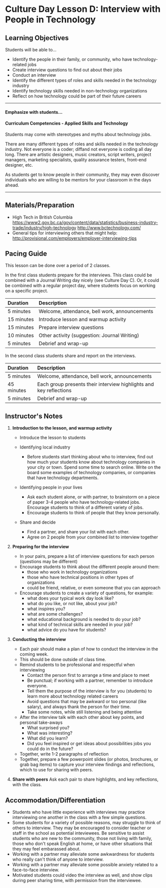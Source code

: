 # Culture Day Lesson D: Interview with People in Technology

## Learning Objectives
Students will be able to...
* Identify the people in their family, or community, who have technology-related jobs
* Create interview questions to find out about their jobs
* Conduct an interview
* Identify the different types of roles and skills needed in the technology industry
* Identify technology skills needed in non-technology organizations
* Reflect on how technology could be part of their future careers

---
#### Emphasize with students...

#### Curriculum Competencies - Applied Skills and Technology

Students may come with stereotypes and myths about technology jobs.  

There are many different types of roles and skills needed in the technology industry.  Not everyone is a coder;  diffand not everyone is coding all day long.  There are artistic designers, music creators, script writers, project managers, marketing specialists, quality assurance testers, front-end designer,  etc.  

As students get to know people in their community, they may even discover individuals who are willing to be mentors for your classroom in the days ahead.

---

## Materials/Preparation
* High Tech in British Columbia https://www2.gov.bc.ca/gov/content/data/statistics/business-industry-trade/industry/high-technology  http://www.bctechnology.com/
* General tips for interviewing others that might help:  http://provisional.com/employers/employer-interviewing-tips

## Pacing Guide

This lesson can be done over a period of 2 classes.

In the first class students prepare for the interviews.  This class could be combined with a Journal Writing day nicely (see Culture Day C).  Or, it could be combined with a regular project day, where students focus on working on a specific project. 

| Duration | Description |
| :--- | :--- |
| 5 minutes | Welcome, attendance, bell work, announcements |
| 15 minutes | Introduce lesson and warmup activity|
| 15 minutes | Prepare interview questions |
| 10 minutes | Other activity (suggestion: Journal Writing)|
| 5 minutes | Debrief and wrap-up |

In the second class students share and report on the interviews.

| Duration | Description |
| :--- | :--- |
| 5 minutes | Welcome, attendance, bell work, announcements |
| 45 minutes | Each group presents their interview highlights and key reflections|
| 5 minutes | Debrief and wrap-up |

## Instructor's Notes
1.  **Introduction to the lesson, and warmup activity**

    * Introduce the lesson to students

    * Identifying local industry 
        * Before students start thinking about who to interview, find out how much your students know about technology companies in your city or town.  Spend some time to search online.  Write on the board some examples of technology companies, or companies that have technology departments.  

    * Identifying people in your lives

        * Ask each student alone, or with partner, to brainstorm on a piece of paper 3-4 people who have technology-related jobs.  Encourage students to think of a different variety of jobs. 
        * Encourage students to think of people that they know personally.
        
    * Share and decide
        * Find a partner, and share your list with each other.
        * Agree on 2 people from your combined list to interview together

2.  **Preparing for the interview**

     * In your pairs, prepare a list of interview questions for each person (questions may be different) 
     * Encourage students to think about the different people around them:
        * those who work in technology organizations
        * those who have technical positions in other types of organizations
        * could be friend, relative, or even someone that you can approach 
     * Encourage students to create a variety of questions, for example:
        * what does your typical work day look like?
        * what do you like, or not like, about your job?
        * what inspires you?  
        * what are some challenges?
        * what educational background is needed to do your job?
        * what kind of technical skills are needed in your job?
        * what advice do you have for students?
 
  
  
3. **Conducting the interview**

    * Each pair should make a plan of how to conduct the interview in the coming week. 
    * This should be done outside of class time. 
     * Remind students to be professional and respectful when interviewing
         *  Contact the person first to arrange a time and place to meet
         *  Be punctual;  if working with a partner, remember to introduce everyone. 
         *  Tell them the purpose of the interview is for you (students) to learn more about technology related careers
         *  Avoid questions that may be awkward or too personal (like salary), and always thank the person for their time. 
         *  Take some notes, while still listening and being attentive
    * After the interview talk with each other about key points, and personal take-aways
         * What surprised you?
         * What was interesting?
         * What did you learn?
        * Did you feel inspired or get ideas about possibilities jobs you could do in the future?
    * Together, write 1-2 paragraphs of reflection
    * Together, prepare a few powerpoint slides (or photos, brochures, or grab bag items) to capture your interview findings and reflections, which to use for sharing with peers.
 
 4.  **Share with peers**
Ask each pair to share highlights, and key reflections,  with the class. 

## Accommodation/Differentiation
* Students who have little experience with interviews may practice interviewing one another in the class with a few simple questions.  
* Some students for a variety of possible reasons, may struggle to think of others to interview.  They may be encouraged to consider teacher or staff in the school as potential inteviewees.   Be sensitive to assist students who are new to the community, those not living with family, those who don't speak English at home, or have other situations that they may feel embarassed about. 
* Working with a partner may alleviate some awkwardness for students who really can't think of anyone to interview. 
* Working with a partner may alleviate some possible anxiety related to a face-to-face interview. 
* Motivated students could video the interview as well, and show clips during peer sharing time, with permission from the interviewee.

